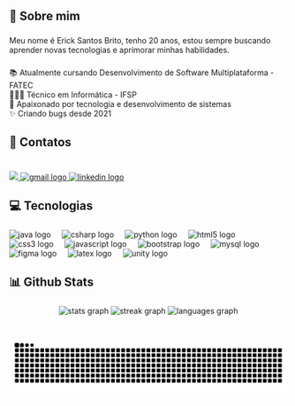 <h2 align="left">📝 Sobre mim</h2>

###

<p align="left">Meu nome é Erick Santos Brito, tenho 20 anos, estou sempre buscando aprender novas tecnologias e aprimorar minhas habilidades.</p>

###

<p align="left">📚 Atualmente cursando Desenvolvimento de Software Multiplataforma - FATEC<br>👨🏼‍🎓 Técnico em Informática - IFSP<br>🚀 Apaixonado por tecnologia e desenvolvimento de sistemas<br>✨ Criando bugs desde 2021</p>

###

<h2 align="left">🔗 Contatos</h2>

###

<br clear="both">

<div align="left">
  <a href="https://discordapp.com/users/_brito.">
  <img src="https://img.shields.io/static/v1?message=Discord&logo=discord&label=&color=7289DA&logoColor=white&labelColor=&style=for-the-badge" height="30" />
  </a>
  <a href="mailto:erickbrito@outlook.com.br"><img src="https://img.shields.io/static/v1?message=Gmail&logo=gmail&label=&color=D14836&logoColor=white&labelColor=&style=for-the-badge" height="30" alt="gmail logo" /> </a>
  <a href="https://www.linkedin.com/in/erick-santos-brito/"><img src="https://img.shields.io/static/v1?message=LinkedIn&logo=linkedin&label=&color=0077B5&logoColor=white&labelColor=&style=for-the-badge" height="30" alt="linkedin logo" /> </a>
</div>

###

<h2 align="left">💻 Tecnologias</h2>

###

<div align="left">
  <img src="https://cdn.jsdelivr.net/gh/devicons/devicon/icons/java/java-original.svg" height="35" alt="java logo"  />
  <img width="12" />
  <img src="https://cdn.jsdelivr.net/gh/devicons/devicon/icons/csharp/csharp-original.svg" height="35" alt="csharp logo"  />
  <img width="12" />
  <img src="https://cdn.jsdelivr.net/gh/devicons/devicon/icons/python/python-original.svg" height="35" alt="python logo"  />
  <img width="12" />
  <img src="https://cdn.jsdelivr.net/gh/devicons/devicon/icons/html5/html5-original.svg" height="35" alt="html5 logo"  />
  <img width="12" />
  <img src="https://cdn.jsdelivr.net/gh/devicons/devicon/icons/css3/css3-original.svg" height="35" alt="css3 logo"  />
  <img width="12" />
  <img src="https://cdn.jsdelivr.net/gh/devicons/devicon/icons/javascript/javascript-original.svg" height="35" alt="javascript logo"  />
  <img width="12" />
  <img src="https://cdn.jsdelivr.net/gh/devicons/devicon/icons/bootstrap/bootstrap-original.svg" height="35" alt="bootstrap logo"  />
  <img width="12" />
  <img src="https://cdn.jsdelivr.net/gh/devicons/devicon/icons/mysql/mysql-original.svg" height="35" alt="mysql logo"  />
  <img width="12" />
  <img src="https://cdn.jsdelivr.net/gh/devicons/devicon/icons/figma/figma-original.svg" height="35" alt="figma logo"  />
  <img width="12" />
  <img src="https://cdn.jsdelivr.net/gh/devicons/devicon/icons/latex/latex-original.svg" height="35" alt="latex logo"  />
  <img width="12" />
  <img src="https://cdn.jsdelivr.net/gh/devicons/devicon/icons/unity/unity-original.svg" height="35" alt="unity logo"  />
</div>

###

<h2 align="left">📊 Github Stats</h2>

###

<div align="center">
  <img src="https://github-readme-stats.vercel.app/api?username=ericksntz&hide_title=false&hide_rank=false&show_icons=true&include_all_commits=true&count_private=true&disable_animations=false&theme=default&locale=pt-br&hide_border=false" height="125" alt="stats graph"  />
  <img src="https://streak-stats.demolab.com?user=ericksntz&locale=pt-br&mode=daily&theme=default&hide_border=false&border_radius=5" height="125" alt="streak graph"  />
  <img src="https://github-readme-stats.vercel.app/api/top-langs?username=ericksntz&locale=pt-br&hide_title=false&layout=compact&card_width=320&langs_count=5&theme=default&hide_border=false" height="125" alt="languages graph"  />
</div>

###

<br clear="both">

<img src="https://raw.githubusercontent.com/ericksntz/ericksntz/output/snake.svg" alt="Snake animation" />

###
